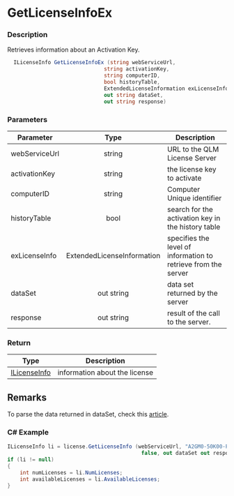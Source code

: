 # GetLicenseInfoEx

### Description

Retrieves information about an Activation Key.

```csharp
  ILicenseInfo GetLicenseInfoEx (string webServiceUrl, 
                               string activationKey, 
                               string computerID,
                               bool historyTable,
                               ExtendedLicenseInformation exLicenseInfo, 
                               out string dataSet, 
                               out string response)
```

### Parameters

| Parameter     |            Type            | Description                                                    |
| ------------- | :------------------------: | -------------------------------------------------------------- |
| webServiceUrl |           string           | URL to the QLM License Server                                  |
| activationKey |           string           | the license key to activate                                    |
| computerID    |           string           | Computer Unique identifier                                     |
| historyTable  |            bool            | search for the activation key in the history table             |
| exLicenseInfo | ExtendedLicenseInformation | specifies the level of information to retrieve from the server |
| dataSet       |         out string         | data set returned by the server                                |
| response      |         out string         | result of the call to the server.                              |

### Return

| Type                                   | Description                   |
| -------------------------------------- | ----------------------------- |
| [ILicenseInfo](../../../ilicenseinfo/) | information about the license |

## Remarks

To parse the data returned in dataSet, check this [article](https://support.soraco.co/hc/en-us/articles/200704985-How-to-parse-data-returned-by-GetDataSet-or-GetDataSetEx-).

### C# Example

```csharp
ILicenseInfo li = license.GetLicenseInfo (webServiceUrl, "A2GM0-50K00-PYU3F-784HH-1U1V5T", 
                                           false, out dataSet out response);
if (li != null)
{
    int numLicenses = li.NumLicenses;
    int availableLicenses = li.AvailableLicenses;
}
```
